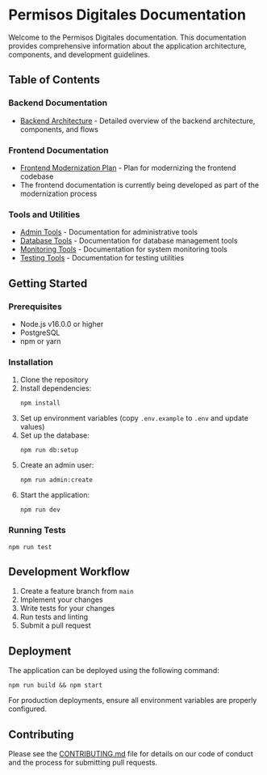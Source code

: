 # Permisos Digitales Documentation

Welcome to the Permisos Digitales documentation. This documentation provides comprehensive information about the application architecture, components, and development guidelines.

## Table of Contents

### Backend Documentation
- [Backend Architecture](./backend/ARCHITECTURE.md) - Detailed overview of the backend architecture, components, and flows

### Frontend Documentation
- [Frontend Modernization Plan](../FRONTEND-MODERNIZATION.md) - Plan for modernizing the frontend codebase
- The frontend documentation is currently being developed as part of the modernization process

### Tools and Utilities
- [Admin Tools](../tools/admin/README.md) - Documentation for administrative tools
- [Database Tools](../tools/database/README.md) - Documentation for database management tools
- [Monitoring Tools](../tools/monitoring/README.md) - Documentation for system monitoring tools
- [Testing Tools](../tools/testing/README.md) - Documentation for testing utilities

## Getting Started

### Prerequisites
- Node.js v16.0.0 or higher
- PostgreSQL
- npm or yarn

### Installation

1. Clone the repository
2. Install dependencies:
   ```
   npm install
   ```
3. Set up environment variables (copy `.env.example` to `.env` and update values)
4. Set up the database:
   ```
   npm run db:setup
   ```
5. Create an admin user:
   ```
   npm run admin:create
   ```
6. Start the application:
   ```
   npm run dev
   ```

### Running Tests
```
npm run test
```

## Development Workflow

1. Create a feature branch from `main`
2. Implement your changes
3. Write tests for your changes
4. Run tests and linting
5. Submit a pull request

## Deployment

The application can be deployed using the following command:

```
npm run build && npm start
```

For production deployments, ensure all environment variables are properly configured.

## Contributing

Please see the [CONTRIBUTING.md](../CONTRIBUTING.md) file for details on our code of conduct and the process for submitting pull requests.